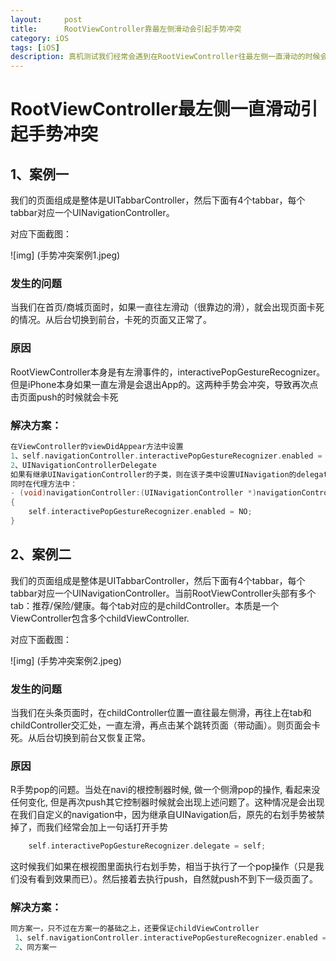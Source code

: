 ```yaml
---
layout:     post
title:      RootViewController靠最左侧滑动会引起手势冲突
category: iOS
tags: [iOS]
description: 真机测试我们经常会遇到在RootViewController往最左侧一直滑动的时候会引起页面卡死。尤其是当点击要push一个新页面时
---
```


# RootViewController最左侧一直滑动引起手势冲突

## 1、案例一

我们的页面组成是整体是UITabbarController，然后下面有4个tabbar，每个tabbar对应一个UINavigationController。

对应下面截图：

![img] (手势冲突案例1.jpeg)

### 发生的问题

当我们在首页/商城页面时，如果一直往左滑动（很靠边的滑），就会出现页面卡死的情况。从后台切换到前台，卡死的页面又正常了。

### 原因
RootViewController本身是有左滑事件的，interactivePopGestureRecognizer。但是iPhone本身如果一直左滑是会退出App的。这两种手势会冲突，导致再次点击页面push的时候就会卡死

### 解决方案：

```c++
在ViewController的viewDidAppear方法中设置
1、self.navigationController.interactivePopGestureRecognizer.enabled = NO;
2、UINavigationControllerDelegate
如果有继承UINavigationController的子类，则在该子类中设置UINavigation的delegate=self;
同时在代理方法中：
- (void)navigationController:(UINavigationController *)navigationController didShowViewController:(UIViewController *)viewController animated:(BOOL)animated
{
    self.interactivePopGestureRecognizer.enabled = NO;
}
```

## 2、案例二

我们的页面组成是整体是UITabbarController，然后下面有4个tabbar，每个tabbar对应一个UINavigationController。当前RootViewController头部有多个tab：推荐/保险/健康。每个tab对应的是childController。本质是一个ViewController包含多个childViewController.

对应下面截图：

![img] (手势冲突案例2.jpeg)

### 发生的问题

当我们在头条页面时，在childController位置一直往最左侧滑，再往上在tab和childController交汇处，一直左滑，再点击某个跳转页面（带动画）。则页面会卡死。从后台切换到前台又恢复正常。

### 原因
R手势pop的问题。当处在navi的根控制器时候, 做一个侧滑pop的操作, 看起来没任何变化, 但是再次push其它控制器时候就会出现上述问题了。这种情况是会出现在我们自定义的navigation中，因为继承自UINavigation后，原先的右划手势被禁掉了，而我们经常会加上一句话打开手势
```c++
    self.interactivePopGestureRecognizer.delegate = self;

```
这时候我们如果在根视图里面执行右划手势，相当于执行了一个pop操作（只是我们没有看到效果而已）。然后接着去执行push，自然就push不到下一级页面了。

### 解决方案：

```c++
同方案一，只不过在方案一的基础之上，还要保证childViewController
 1、self.navigationController.interactivePopGestureRecognizer.enabled = NO;
 2、同方案一
```
